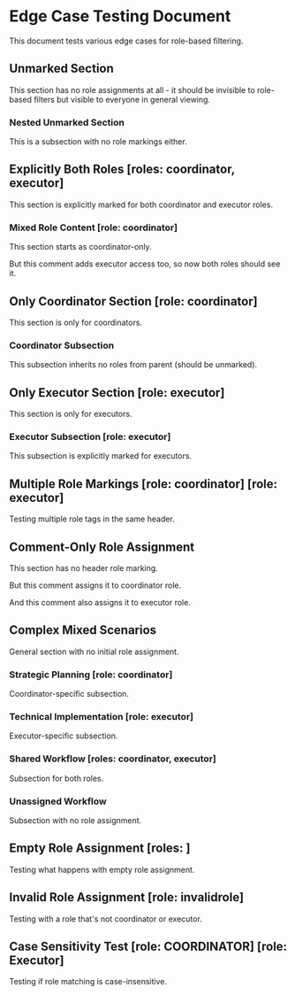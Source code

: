 # Edge Case Testing Document

This document tests various edge cases for role-based filtering.

## Unmarked Section

This section has no role assignments at all - it should be invisible to role-based filters but visible to everyone in general viewing.

### Nested Unmarked Section

This is a subsection with no role markings either.

## Explicitly Both Roles [roles: coordinator, executor]

This section is explicitly marked for both coordinator and executor roles.

### Mixed Role Content [role: coordinator]

This section starts as coordinator-only.

<!-- roles: coordinator, executor -->
But this comment adds executor access too, so now both roles should see it.

## Only Coordinator Section [role: coordinator]

This section is only for coordinators.

### Coordinator Subsection

This subsection inherits no roles from parent (should be unmarked).

## Only Executor Section [role: executor]

This section is only for executors.

### Executor Subsection [role: executor]

This subsection is explicitly marked for executors.

## Multiple Role Markings [role: coordinator] [role: executor]

Testing multiple role tags in the same header.

## Comment-Only Role Assignment

This section has no header role marking.

<!-- role: coordinator -->
But this comment assigns it to coordinator role.

<!-- role: executor -->
And this comment also assigns it to executor role.

## Complex Mixed Scenarios

General section with no initial role assignment.

### Strategic Planning [role: coordinator]

Coordinator-specific subsection.

### Technical Implementation [role: executor]

Executor-specific subsection.

### Shared Workflow [roles: coordinator, executor]

Subsection for both roles.

### Unassigned Workflow

Subsection with no role assignment.

## Empty Role Assignment [roles: ]

Testing what happens with empty role assignment.

## Invalid Role Assignment [role: invalidrole]

Testing with a role that's not coordinator or executor.

## Case Sensitivity Test [role: COORDINATOR] [role: Executor]

Testing if role matching is case-insensitive.